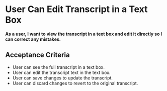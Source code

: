 # User Can Edit Transcript in a Text Box

**As a user, I want to view the transcript in a text box and edit it directly so I can correct any mistakes.**

## Acceptance Criteria

- User can see the full transcript in a text box.
- User can edit the transcript text in the text box.
- User can save changes to update the transcript.
- User can discard changes to revert to the original transcript.
